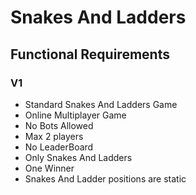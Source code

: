 # Snakes And Ladders

## Functional Requirements

### V1

- Standard Snakes And Ladders Game
- Online Multiplayer Game
- No Bots Allowed
- Max 2 players
- No LeaderBoard
- Only Snakes And Ladders
- One Winner
- Snakes And Ladder positions are static
